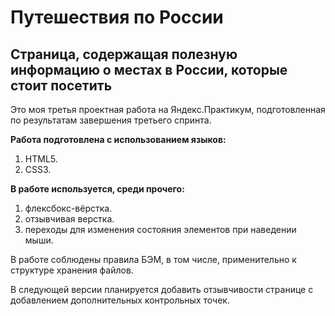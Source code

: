 # Путешествия по России
## Страница, содержащая полезную информацию о местах в России, которые стоит посетить

Это моя третья проектная работа на Яндекс.Практикум, подготовленная по результатам завершения третьего спринта.

**Работа подготовлена с использованием языков:** 

1. HTML5.
2. CSS3.

**В работе используется, среди прочего:** 

1. флексбокс-вёрстка.
2. отзывчивая верстка.
3. переходы для изменения состояния элементов при наведении мыши.
 

В работе соблюдены правила БЭМ, в том числе, применительно к структуре хранения файлов. 

В следующей версии планируется добавить отзывчивости странице с добавлением дополнительных контрольных точек.

